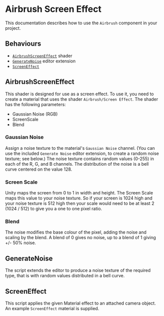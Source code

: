 # Airbrush Screen Effect

This documentation describes how to use the `Airbrush` component in your project.

## Behaviours

- [`AirbrushScreenEffect`] shader
- [`GenerateNoise`] editor extension
- [`ScreenEffect`]

## AirbrushScreenEffect

This shader is designed for use as a screen effect. To use it, you need to create a material that uses the shader `Airbrush/Screen Effect`. The shader has the following parameters:

- Gaussian Noise (RGB)
- ScreenScale
- Blend

### Gaussian Noise

Assign a noise texture to the material's `Gaussian Noise` channel. (You can use the included `Generate Noise` editor extension, to create a random noise texture; see below.) The noise texture contains random values (0-255) in each of the R, G, and B channels. The distribution of the noise is a bell curve centered on the value 128.

### Screen Scale

Unity maps the screen from 0 to 1 in width and height. The Screen Scale maps this value to your noise texture. So if your screen is 1024 high and your noise texture is 512 high then your scale would need to be at least 2 (1024 / 512) to give you a one to one pixel ratio.

### Blend

The noise modifies the base colour of the pixel, adding the noise and scaling by the blend. A blend of 0 gives no noise, up to a blend of 1 giving +/- 50% noise.

## GenerateNoise

The script extends the editor to produce a noise texture of the required type, that is with random values distributed in a bell curve.

## ScreenEffect

This script applies the given Material effect to an attached camera object. An example `ScreenEffect` material is supplied.

[`AirbrushScreenEffect`]: #AirbrushScreenEffect
[`GenerateNoise`]: #GenerateNoise
[`ScreenEffect`]: #ScreenEffect
